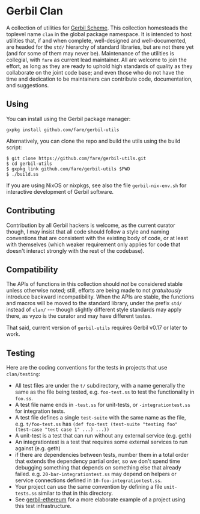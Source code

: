 # Gerbil Clan

A collection of utilities for [Gerbil Scheme](http://cons.io/).
This collection homesteads the toplevel name `clan` in the global package namespace.
It is intended to host utilities that, if and when complete, well-designed and well-documented,
are headed for the `std/` hierarchy of standard libraries,
but are not there yet (and for some of them may never be).
Maintenance of the utilities is collegial, with `fare` as current lead maintainer.
All are welcome to join the effort,
as long as they are ready to uphold high standards of quality as they collaborate
on the joint code base;
and even those who do not have the time and dedication to be maintainers
can contribute code, documentation, and suggestions.

## Using

You can install using the Gerbil package manager:

```
gxpkg install github.com/fare/gerbil-utils
```

Alternatively, you can clone the repo and build the utils using the build script:
```
$ git clone https://github.com/fare/gerbil-utils.git
$ cd gerbil-utils
$ gxpkg link github.com/fare/gerbil-utils $PWD
$ ./build.ss
```

If you are using NixOS or nixpkgs, see also the file `gerbil-nix-env.sh`
for interactive development of Gerbil software.

## Contributing

Contribution by all Gerbil hackers is welcome, as the current curator though,
I may insist that all code should follow a style and naming conventions that are
consistent with the existing body of code, or at least with themselves
(which weaker requirement only applies for code that doesn't interact strongly
with the rest of the codebase).

## Compatibility

The APIs of functions in this collection should *not* be considered stable unless otherwise noted;
still, efforts are being made to not *gratuitously* introduce backward incompatibility.
When the APIs are stable, the functions and macros will be moved to the standard library,
under the prefix `std/` instead of `clan/` --- though slightly different style standards may
apply there, as vyzo is the curator and may have different tastes.

That said, current version of `gerbil-utils` requires Gerbil v0.17 or later to work.

## Testing

Here are the coding conventions for the tests in projects that use `clan/testing`:
  - All test files are under the `t/` subdirectory, with a name generally the same
    as the file being tested, e.g. `foo-test.ss` to test the functionality in `foo.ss`.
  - A test file name ends in `-test.ss` for unit-tests, or `-integrationtest.ss` for integration tests.
  - A test file defines a single `test-suite` with the same name as the file,
    e.g. `t/foo-test.ss` has
    `(def foo-test (test-suite "testing foo" (test-case "test case 1" ...) ...))`
  - A unit-test is a test that can run without any external service (e.g. geth)
  - An integrationtest is a test that requires some external services to run against (e.g. geth)
  - if there are dependencies between tests, number them in a total order
    that extends the dependency partial order, so we don't spend time debugging something
    that depends on something else that already failed. e.g. `20-bar-integrationtest.ss`
    may depend on helpers or service connections defined in `10-foo-integrationtest.ss`.
  - Your project can use the same convention by defining a file `unit-tests.ss` similar
    to that in this directory.
  - See [gerbil-ethereum](https://github.com/fare/gerbil-ethereum)
    for a more elaborate example of a project using this test infrastructure.
